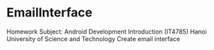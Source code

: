 # EmailInterface
Homework 
Subject: Android Development Introduction (IT4785)
Hanoi University of Science and Technology
Create email interface
